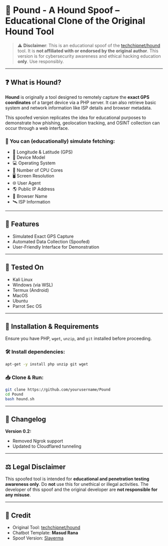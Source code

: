 # 🐾 Pound - A Hound Spoof – Educational Clone of the Original Hound Tool

> ⚠️ **Disclaimer**: This is an educational spoof of the [techchipnet/hound](https://github.com/techchipnet/hound) tool. It is **not affiliated with or endorsed by the original author**. This version is for cybersecurity awareness and ethical hacking education **only**. Use responsibly.

---

## ❓ What is Hound?

**Hound** is originally a tool designed to remotely capture the **exact GPS coordinates** of a target device via a PHP server. It can also retrieve basic system and network information like ISP details and browser metadata.

This spoofed version replicates the idea for educational purposes to demonstrate how phishing, geolocation tracking, and OSINT collection can occur through a web interface.

### 🧠 You can (educationally) simulate fetching:

- 📍 Longitude & Latitude (GPS)
- 📱 Device Model
- 💻 Operating System
- 🧠 Number of CPU Cores
- 🖥️ Screen Resolution
- 🌐 User Agent
- 🌎 Public IP Address
- 🧭 Browser Name
- 🛰️ ISP Information

---

## 🚀 Features

- Simulated Exact GPS Capture
- Automated Data Collection (Spoofed)
- User-Friendly Interface for Demonstration

---

## 🧪 Tested On

- Kali Linux
- Windows (via WSL)
- Termux (Android)
- MacOS
- Ubuntu
- Parrot Sec OS

---

## 🔧 Installation & Requirements

Ensure you have PHP, `wget`, `unzip`, and `git` installed before proceeding.

### 🛠 Install dependencies:

```bash
apt-get -y install php unzip git wget
````

### 📥 Clone & Run:

```bash
git clone https://github.com/yourusername/Pound
cd Pound
bash hound.sh
```

---

## 📝 Changelog

**Version 0.2:**

* Removed Ngrok support
* Updated to Cloudflared tunneling

---

## ⚖️ Legal Disclaimer

This spoofed tool is intended for **educational and penetration testing awareness only**. Do **not** use this for unethical or illegal activities. The developer of this spoof and the original developer are **not responsible for any misuse**.

---

## 🙏 Credit

* Original Tool: [techchipnet/hound](https://github.com/techchipnet/hound)
* Chatbot Template: **Masud Rana**
* Spoof Version: [Slayerma](https://github.com/Slayerma)
